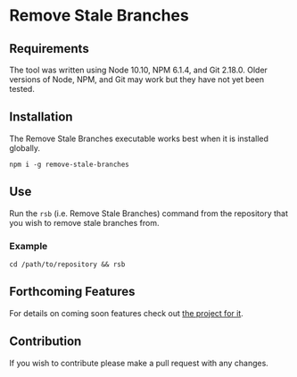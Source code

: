 # Remove Stale Branches

## Requirements
The tool was written using Node 10.10, NPM 6.1.4, and Git 2.18.0. Older versions of Node, NPM, and Git may work but they have not yet been tested.

## Installation
The Remove Stale Branches executable works best when it is installed globally.
```
npm i -g remove-stale-branches
```

## Use
Run the `rsb` (i.e. Remove Stale Branches) command from the repository that you wish to remove stale branches from.

### Example
```
cd /path/to/repository && rsb
```

## Forthcoming Features
For details on coming soon features check out [the project for it](https://github.com/richardmartinez/remove-stale-branches/projects/1).

## Contribution
If you wish to contribute please make a pull request with any changes.